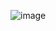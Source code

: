 ![image](https://github.com/MonishaSakhamuri/UserInterface/assets/127133095/61656891-0cf2-4231-943e-1910e4525c4e)
